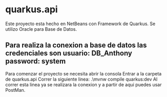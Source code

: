 # quarkus.api

Este proyecto esta hecho en NetBeans con Framework de Quarkus.
Se utilizo Oracle para Base de Datos.

Para realiza la conexion a base de datos las credenciales son 
usuario: DB_Anthony
password: system
--------------------------------------------------------------------------
Para comenzar el proyecto se necesita abrir la consola
Entrar a la carpeta de quarkus.api
Correr la siguiente linea: .\mvnw compile quarkus:dev
Al correr esta linea ya se realizara la conexion y a partir de aqui puedes usar
PostMan. 



